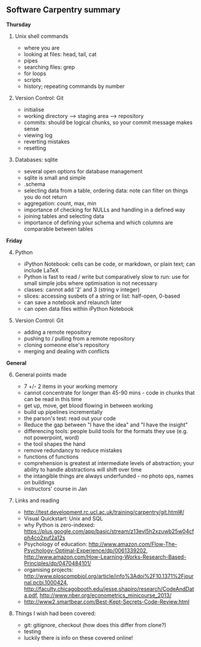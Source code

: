 Software Carpentry summary
--------------------------

**Thursday**

1. Unix shell commands
	- where you are
	- looking at files: head, tail, cat
	- pipes
	- searching files: grep
	- for loops
	- scripts
	- history; repeating commands by number

2. Version Control: Git
	- initialise
	- working directory --> staging area --> repository
	- commits: should be logical chunks, so your commit message makes sense
	- viewing log
	- reverting mistakes
	- resetting

3. Databases: sqlite
	- several open options for database management
	- sqlite is small and simple
	- .schema
	- selecting data from a table, ordering data: note can filter on things you do not return
	- aggregation: count, max, min
	- importance of checking for NULLs and handling in a defined way
	- joining tables and selecting data
	- importance of defining your schema and which columns are comparable between tables

**Friday**

4. Python
	- iPython Notebook: cells can be code, or markdown, or plain text; can include LaTeX
	- Python is fast to read / write but comparatively slow to run: use for small simple jobs where optimisation is not necessary
	- classes: cannot add '2' and 3 (string v integer)
	- slices: accessing susbets of a string or list: half-open, 0-based
	- can save a notebook and relaunch later
	- can open data files within iPython Notebook

5. Version Control: Git
	- adding a remote repository
	- pushing to / pulling from a remote repository
	- cloning someone else's repository
	- merging and dealing with conflicts

**General**

6. General points made
	- 7 +/- 2 items in your working memory
	- cannot concentrate for longer than 45-90 mins - code in chunks that can be read in this time
	- get up, move, get blood flowing in between working
	- build up pipelines incrementally
	- the parson's test: read out your code
	- Reduce the gap between "I have the idea" and "I have the insight"
	- differencing tools: people build tools for the formats they use (e.g. not powerpoint, word)
	- the tool shapes the hand
	- remove redundancy to reduce mistakes
	- functions of functions
	- comprehension is greatest at intermediate levels of abstraction; your ability to handle abstractions will shift over time
	- the intangible things are always underfunded - no photo ops, names on buildings
	- instructors' course in Jan

7. Links and reading
	- http://test.development.rc.ucl.ac.uk/training/carpentry/git.html#/
	- Visual Quickstart: Unix and SQL
	- why Python is zero-indexed: https://plus.google.com/app/basic/stream/z13evl5h2xzuwb25w04cfph4co2xuf2a12s
	- Psychology of education: http://www.amazon.com/Flow-The-Psychology-Optimal-Experience/dp/0061339202, http://www.amazon.com/How-Learning-Works-Research-Based-Principles/dp/0470484101/
 	- organising projects: http://www.ploscompbiol.org/article/info%3Adoi%2F10.1371%2Fjournal.pcbi.1000424, http://faculty.chicagobooth.edu/jesse.shapiro/research/CodeAndData.pdf, http://www.nber.org/econometrics_minicourse_2013/
 	- http://www2.smartbear.com/Best-Kept-Secrets-Code-Review.html

8. Things I wish had been covered:
	- git: gitignore, checkout (how does this differ from clone?)
	- testing
	- luckily there is info on these covered online!
